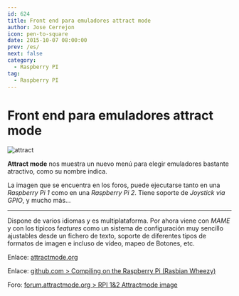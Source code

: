 ```yaml
---
id: 624
title: Front end para emuladores attract mode
author: Jose Cerrejon
icon: pen-to-square
date: 2015-10-07 08:00:00
prev: /es/
next: false
category:
  - Raspberry PI
tag:
  - Raspberry PI
---
```


# Front end para emuladores attract mode

![attract](/images/2015/10/attract.png)

**Attract mode** nos muestra un nuevo menú para elegir emuladores bastante atractivo, como su nombre indica.

La imagen que se encuentra en los foros, puede ejecutarse tanto en una *Raspberry Pi 1* como en una *Raspberry Pi 2*. Tiene soporte de *Joystick via GPIO*, y mucho más...

- - -
Dispone de varios idiomas y es multiplataforma. Por ahora viene con *MAME* y con los típicos f*eatures* como un sistema de configuración muy sencillo ajustables desde un fichero de texto, soporte de diferentes tipos de formatos de imagen e incluso de vídeo, mapeo de Botones, etc.

Enlace: [attractmode.org](http://attractmode.org/about.html)

Enlace: [github.com > Compiling on the Raspberry Pi (Rasbian Wheezy)](https://github.com/mickelson/attract/wiki/Compiling-on-the-Raspberry-Pi-%28Rasbian-Wheezy%29)

Foro: [forum.attractmode.org > RPI 1&2 Attractmode image](http://forum.attractmode.org/index.php?topic=223.0)